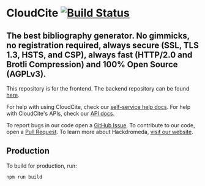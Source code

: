 # CloudCite [![Build Status](https://travis-ci.org/Hackdromeda/cloudcite.svg?branch=master)](https://travis-ci.org/Hackdromeda/cloudcite)
## The best bibliography generator. No gimmicks, no registration required, always secure (SSL, TLS 1.3, HSTS, and CSP), always fast (HTTP/2.0 and Brotli Compression) and 100% Open Source (AGPLv3).

This repository is for the frontend. The backend repository can be found [here](https://github.com/Hackdromeda/cloudcite-api).

For help with using CloudCite, check our [self-service help docs](https://help.cloudcite.net).
For help with CloudCite's APIs, check our [API docs](https://api.cloudcite.net).

To report bugs in our code open a [GitHub Issue](https://github.com/Hackdromeda/cloudcite/issues).
To contribute to our code, open a [Pull Request](https://github.com/Hackdromeda/cloudcite/pulls).
To learn more about Hackdromeda, [visit our website](https://hackdromeda.com).

## Production

To build for production, run:

```bash
npm run build
```

